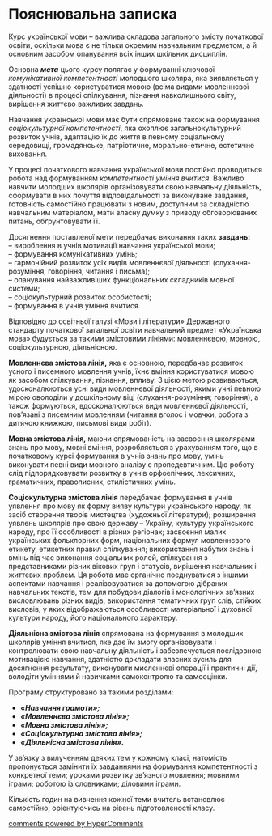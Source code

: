 <div id="hypercomments_widget" class="js-hypercomments-widget invisible"></div>

Пояснювальна записка
=============================================
<p>Курс української мови – важлива складова загального змісту початкової освіти, оскільки мова є не тільки окремим навчальним предметом, а й основним засобом опанування всіх інших шкільних дисциплін.</p>
<p>Основна <b><i>мета</i></b> цього курсу полягає у формуванні ключової <i>комунікативної компетентності</i> молодшого школяра, яка виявляється у здатності успішно користуватися мовою (всіма видами мовленнєвої діяльності) в процесі спілкування, пізнання навколишнього світу, вирішення життєво важливих завдань.</p>
<p>Навчання української мови має бути спрямоване також на формування <i>соціокультурної компетентності</i>, яка охоплює загальнокультурний розвиток учнів, адаптацію їх до життя в певному соціальному середовищі, громадянське, патріотичне, морально-етичне, естетичне виховання.</p> 
<p>У процесі початкового навчання української мови постійно проводиться робота над формуванням <i>компетентності уміння вчитися</i>. Важливо навчити молодших школярів організовувати свою навчальну діяльність, сформувати в них почуття відповідальності за виконуване завдання, готовність самостійно працювати з новим, доступним за складністю навчальним матеріалом, мати власну думку з приводу обговорюваних питань, обґрунтовувати її.</p>
<p>Досягнення поставленої мети передбачає виконання таких <b>завдань:</b><br>
– вироблення в учнів мотивації навчання української мови;<br>
– формування комунікативних умінь;<br>
– гармонійний розвиток усіх видів мовленнєвої діяльності (слухання-розуміння, говоріння, читання і письма); <br>
– опанування найважливіших функціональних складників мовної системи;<br>
– соціокультурний розвиток особистості;<br>
– формування в учнів уміння вчитися.<br>
<p>Відповідно до освітньої галузі «Мови і літератури» Державного стандарту початкової загальної освіти навчальний предмет «Українська мова» будується за такими змістовими лініями: мовленнєвою, мовною, соціокультурною, діяльнісною.</p>
<p><b>Мовленнєва змістова лінія,</b> яка є основною, передбачає розвиток усного і писемного мовлення учнів, їхнє вміння користуватися мовою як засобом спілкування, пізнання, впливу. З цією метою розвиваються, удосконалюються усні види мовленнєвої діяльності, якими учні певною мірою оволоділи у дошкільному віці (слухання-розуміння; говоріння), а також формуються, вдосконалюються види мовленнєвої діяльності, пов’язані з писемним мовленням (читання вголос і мовчки, робота з дитячою книжкою, письмові види робіт).</p>
<p><b>Мовна змістова лінія,</b> маючи спрямованість на засвоєння школярами знань про мову, мовні вміння, розробляється з урахуванням того, що в початковому курсі формування в учнів знань про мову, умінь виконувати певні види мовного аналізу є пропедевтичним. Цю роботу слід підпорядковувати розвитку в учнів орфоепічних, лексичних, граматичних, правописних, стилістичних умінь.</p>
<p><b>Соціокультурна змістова лінія</b> передбачає формування в учнів уявлення про мову як форму вияву культури українського народу, як засіб створення творів мистецтва (художньої літератури); розширення уявлень школярів про свою державу – Україну, культуру українського народу, про її особливості в різних регіонах; засвоєння малих українських фольклорних форм, національних формул мовленнєвого етикету, етикетних правил спілкування; використання набутих знань і вмінь під час виконання соціальних ролей, спілкування з представниками різних вікових груп і статусів, вирішення навчальних і життєвих проблем. Ця робота має органічно поєднуватися з іншими аспектами навчання і реалізовуватися за допомогою дібраних навчальних текстів, тем для побудови діалогів і монологічних зв’язних висловлювань різних видів, використання тематичних груп слів, стійких висловів, у яких відображаються особливості матеріальної і духовної культури народу, його національного характеру.</p>
<p><b>Діяльнісна змістова лінія</b> спрямована на формування в молодших школярів уміння вчитися, яке дає їм змогу організовувати і контролювати свою навчальну діяльність і забезпечується послідовною мотивацією навчання, здатністю докладати власних зусиль для досягнення результату, виконувати мисленнєві операції і практичні дії, володіти уміннями й навичками самоконтролю та самооцінки.</p>
<p>Програму структуровано за такими розділами:<br>
<ul type="disc">
<li><b><i>«Навчання грамоти»;</i></b></li>
<li><b><i>«Мовленнєва змістова лінія»;</i></b></li>
<li><b><i>«Мовна змістова лінія»;</i></b></li>
<li><b><i>«Соціокультурна змістова лінія»;</i></b></li>
<li><b><i>«Діяльнісна змістова лінія».</b></i></li>
</ul>

<p>У зв’язку з вилученням деяких тем у кожному класі, натомість пропонується замінити їх завданнями на формування компетентності з конкретної теми; уроками розвитку зв’язного мовлення; мовними іграми; роботою із словниками; діловими іграми.</p>

<p>Кількість годин на вивчення кожної теми вчитель встановлює самостійно, орієнтуючись на рівень підготовленості класу.</p>

<div class="js-hypercomments-container">
<a href="http://hypercomments.com" class="hc-link" title="comments widget">comments powered by HyperComments</a>
</div>